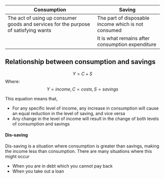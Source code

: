 
| Consumption                                                                         | Saving                                              |
| ----------------------------------------------------------------------------------- | --------------------------------------------------- |
| The act of using up consumer goods and services for the purpose of satisfying wants | The part of disposable income which is not consumed |
|                                                                                     | It is what remains after consumption expenditure    |

## Relationship between consumption and savings

$$
Y = C +S
$$
Where: 
$$
Y = income , C= costs, S= savings
$$

This equation means that,
- For any specific level of income, any increase in consumption will cause an equal reduction in the level of saving, and vice versa
- Any change in the level of income will result in the change of both levels of consumption and savings


#### Dis-saving

Dis-saving is a situation where consumption is greater than savings, making the income less than consumption. There are many situations where this might occur
- When you are in debt which you cannot pay back
- When you take out a loan

